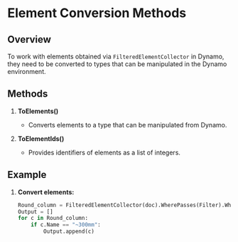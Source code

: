 # Element Conversion Methods

## Overview
To work with elements obtained via `FilteredElementCollector` in Dynamo, they need to be converted to types that can be manipulated in the Dynamo environment.

## Methods
1. **ToElements()**
    - Converts elements to a type that can be manipulated from Dynamo.
    
2. **ToElementIds()**
    - Provides identifiers of elements as a list of integers.

## Example
1. **Convert elements:**
    ```python
    Round_column = FilteredElementCollector(doc).WherePasses(Filter).WhereElementIsNotElementType().ToElements()
    Output = []
    for c in Round_column:
        if c.Name == "~300mm":
            Output.append(c)
    ```
